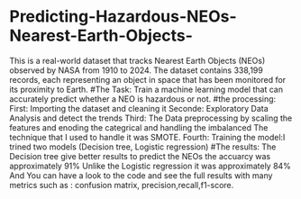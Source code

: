 # Predicting-Hazardous-NEOs-Nearest-Earth-Objects-
This is a real-world dataset that tracks Nearest Earth Objects (NEOs) observed by NASA from 1910 to 2024. The dataset contains 338,199 records, each representing an object in space that has been monitored for its proximity to Earth.
#The Task:
Train a machine learning model that can accurately predict whether a NEO is hazardous or not.
#the processing:
First: Importing the dataset and cleaning it
Seconde: Exploratory Data Analysis and detect the trends
Third: The Data preprocessing by scaling the features and enoding the categrical and handling the imbalanced The technique that I used to handle it was SMOTE.
Fourth: Training the model:I trined two models (Decision tree, Logistic regression)
#The results:
The Decision tree give better results to predict the NEOs the accuarcy was approximately 91% Unlike the Logistic regression it was approximately 84%
And You can have a look to the code and see the full results with many metrics such as : confusion matrix, precision,recall,f1-score.
 
